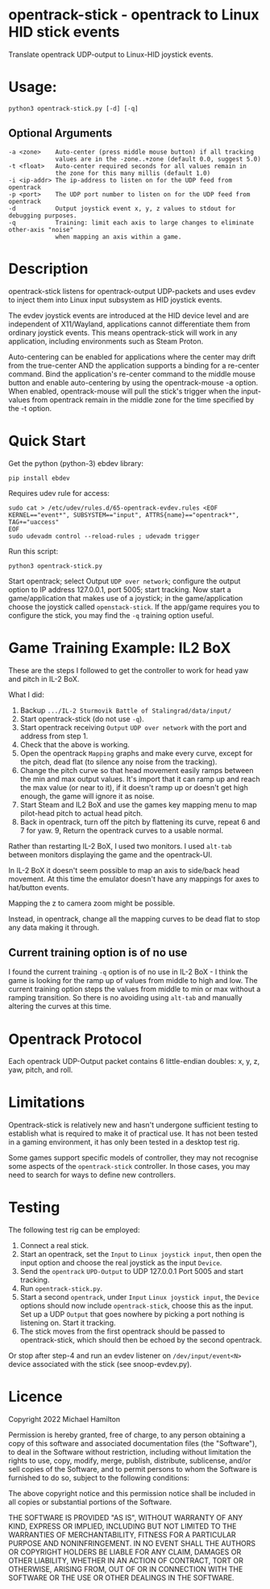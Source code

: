 
opentrack-stick - opentrack to Linux HID stick events
=====================================================

Translate opentrack UDP-output to Linux-HID joystick events.

Usage:
======

    python3 opentrack-stick.py [-d] [-q]

Optional Arguments
------------------

    -a <zone>    Auto-center (press middle mouse button) if all tracking
                 values are in the -zone..+zone (default 0.0, suggest 5.0)
    -t <float>   Auto-center required seconds for all values remain in
                 the zone for this many millis (default 1.0)
    -i <ip-addr> The ip-address to listen on for the UDP feed from opentrack
    -p <port>    The UDP port number to listen on for the UDP feed from opentrack
    -d           Output joystick event x, y, z values to stdout for debugging purposes.
    -q           Training: limit each axis to large changes to eliminate other-axis "noise"
                 when mapping an axis within a game.

Description
===========

opentrack-stick listens for opentrack-output UDP-packets and uses evdev
to inject them into Linux input subsystem as HID joystick events.

The evdev joystick events are introduced at the HID device level and are
independent of X11/Wayland, applications cannot differentiate them
from ordinary joystick events.  This means opentrack-stick will work in
any application, including environments such as Steam Proton.

Auto-centering can be enabled for applications where the center
may drift from the true-center AND the application supports a
binding for a re-center command.  Bind the application's re-center
command to the middle mouse button and enable auto-centering by
using the opentrack-mouse -a option. When enabled, opentrack-mouse
will pull the stick's trigger when the input-values from
opentrack remain in the middle zone for the time specified
by the -t option.


Quick Start
===========

Get the python (python-3) ebdev library:

    pip install ebdev

Requires udev rule for access:

    sudo cat > /etc/udev/rules.d/65-opentrack-evdev.rules <EOF
    KERNEL=="event*", SUBSYSTEM=="input", ATTRS{name}=="opentrack*",  TAG+="uaccess"
    EOF
    sudo udevadm control --reload-rules ; udevadm trigger

Run this script:

    python3 opentrack-stick.py

Start opentrack; select Output `UDP over network`; configure the
output option to IP address 127.0.0.1, port 5005; start tracking.
Now start a game/application that makes use of a joystick;
in the game/application choose the joystick called `openstack-stick`.
If the app/game requires you to configure the stick, you may find the
`-q` training option useful.


Game Training Example: IL2 BoX
==============================

These are the steps I followed to get the controller to work for
head yaw and pitch in IL-2 BoX.

What I did:

1. Backup `.../IL-2 Sturmovik Battle of Stalingrad/data/input/`
2. Start opentrack-stick (do not use `-q`).
3. Start opentrack receiving `Output` `UDP over network`
   with the port and address from step 1.
4. Check that the above is working.
5. Open the opentrack `Mapping` graphs and make every
   curve, except for the pitch, dead flat (to silence any noise
   from the tracking).
6. Change the pitch curve so that head movement easily
   ramps between the min and max output values. It's import
   that it can ramp up and reach the max value (or near to it),
   if it doesn't ramp up or doesn't get high enough, the game
   will ignore it as noise.
7. Start Steam and IL2 BoX and use the games key mapping
   menu to map pilot-head pitch to actual head pitch.
8. Back in opentrack, turn off the pitch by flattening
   its curve, repeat 6 and 7 for yaw.
9, Return the opentrack curves to a usable normal.

Rather than restarting IL-2 BoX, I used two monitors. I
used `alt-tab` between monitors displaying the game and the
opentrack-UI.

In IL-2 BoX it doesn't seem possible to map an axis to side/back
head movement.  At this time the emulator doesn't have any
mappings for axes to hat/button events.

Mapping the z to camera zoom might be possible.

Instead, in opentrack, change all the mapping
curves to be dead flat to stop any data making it through.

Current training option is of no use
------------------------------------
I found the current training `-q` option is of no use in
IL-2 BoX - I think the game is looking for the ramp up of
values from middle to high and low.  The current training
option steps the values from middle to min or max without a
ramping transition.  So there is no avoiding using `alt-tab`
and manually altering the curves at this time.

Opentrack Protocol
==================

Each opentrack UDP-Output packet contains 6 little-endian
doubles: x, y, z, yaw, pitch, and roll.

Limitations
===========

Opentrack-stick is relatively new and hasn't undergone sufficient
testing to establish what is required to make it of practical use.
It has not been tested in a gaming environment, it has only been
tested in a desktop test rig.

Some games support specific models of controller, they may not
recognise some aspects of the `opentrack-stick` controller.  In
those cases, you may need to search for ways to define new
controllers.

Testing
=======

The following test rig can be employed:

1. Connect a real stick.
2. Start an opentrack, set the `Input` to `Linux joystick input`, then
   open the input option and choose the real joystick as the
   input `Device`.
3. Send the `opentrack` `UPD-Output` to UDP 127.0.0.1 Port 5005
   and start tracking.
4. Run `opentrack-stick.py`.
5. Start a second `opentrack`, under `Input` `Linux joystick input`, the
   `Device` options should now include `opentrack-stick`, choose this
   as the input.  Set up a UDP `Output` that goes nowhere by picking a port
   nothing is listening on.  Start it tracking.
6. The stick moves from the first opentrack should be passed to
   opentrack-stick, which should then be echoed by the second
   opentrack.

Or stop after step-4 and run an evdev listener on `/dev/input/event<N>`
device associated with the stick (see snoop-evdev.py).

Licence
=======

Copyright 2022 Michael Hamilton

Permission is hereby granted, free of charge, to any person obtaining a
copy of this software and associated documentation files (the "Software"),
to deal in the Software without restriction, including without limitation
the rights to use, copy, modify, merge, publish, distribute, sublicense,
and/or sell copies of the Software, and to permit persons to whom the
Software is furnished to do so, subject to the following conditions:

The above copyright notice and this permission notice shall be included
in all copies or substantial portions of the Software.

THE SOFTWARE IS PROVIDED "AS IS", WITHOUT WARRANTY OF ANY KIND, EXPRESS OR
IMPLIED, INCLUDING BUT NOT LIMITED TO THE WARRANTIES OF MERCHANTABILITY,
FITNESS FOR A PARTICULAR PURPOSE AND NONINFRINGEMENT. IN NO EVENT SHALL
THE AUTHORS OR COPYRIGHT HOLDERS BE LIABLE FOR ANY CLAIM, DAMAGES OR OTHER
LIABILITY, WHETHER IN AN ACTION OF CONTRACT, TORT OR OTHERWISE, ARISING FROM,
OUT OF OR IN CONNECTION WITH THE SOFTWARE OR THE USE OR OTHER DEALINGS IN THE
SOFTWARE.

